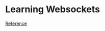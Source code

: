 # Learning Websockets

[Reference](https://levelup.gitconnected.com/websocket-simplified-b532f266cc9f)